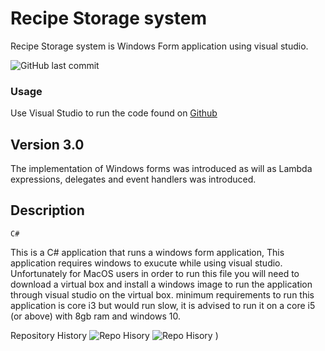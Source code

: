 
# Recipe Storage system

Recipe Storage system is Windows Form application using visual studio.

![GitHub last commit](https://img.shields.io/github/last-commit/TheWilliamsGP/C-)

### Usage

Use Visual Studio to run the code found on [Github](https://github.com/TheWilliamsGP/C-/tree/main/POE) 

## Version 3.0

The implementation of Windows forms was introduced as will as Lambda expressions, delegates and event handlers was introduced.



## Description


```C#```

This is a C# application that runs a windows form application, This application requires windows to exucute while using visual studio.
Unfortunately for MacOS users in order to run this file you will need to download a virtual box and install a windows image to run the application through visual studio on the virtual box.
minimum requirements to run this application is core i3 but would run slow, it is advised to run it on a core i5 (or above) with 8gb ram and windows 10. 



Repository History
![Repo Hisory](https://drive.google.com/uc?id=1ui_jSAfB1Hm-dfRdk9BuYE33R8Usk2Nw)
![Repo Hisory](https://drive.google.com/uc?id=1ui_1wV70qnfwaAY9g0NbtvfNSokXHUSsrpgZ)
)


